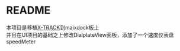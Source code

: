 # README

本项目是移植[X-TRACK](https://github.com/FASTSHIFT/X-TRACK)到maixdock板上  
并且在UI项目的基础之上修改DialplateView面板，添加了一个速度仪表盘speedMeter

